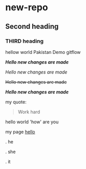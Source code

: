 # new-repo

## Second heading

### THIRD heading
hellow world
Pakistan
Demo gitflow

***Hello new changes are made***

*Hello new changes are made*

~~Hello new changes are made~~

***Hello new changes are made***

my quote:
> Work hard


hello world 'how' are you
 
 
my page [hello](https://github.com) 


. he

. she

. it
